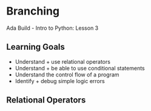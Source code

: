 # Branching
Ada Build - Intro to Python: Lesson 3

## Learning Goals
* Understand + use relational operators
* Understand + be able to use conditional statements
* Understand the control flow of a program
* Identify + debug simple logic errors

## Relational Operators
